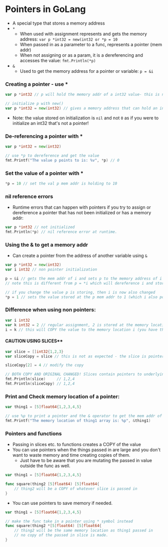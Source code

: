 # Pointers in GoLang

- A special type that stores a memory address
- `*`
  - When used with assignment represents and gets the memory address: `var p *int32 = new(int32 or *p = 10`
  - When passed in as a parameter to a func, represents a pointer (mem addr)
  - When not assigning or as a param, it is a dereferencing and accesses the value: `fmt.Println(*p)`
- `&`
  - Used to get the memory address for a pointer or variable: `p = &i`

### Creating a pointer - use \*

```go
var p *int32 // p will hold the memory addr of a int32 value- this is nil if initialized this way and you can't reference or use it as is or you will get a runtime error.

// initialize p with new()
var p *int32 = new(int32) // gives a memory address that can hold an int32. p will now store a memory location which points to where the value is stored. This value will be 0 initially.
```

- Note: the value stored on initialization is `nil` and not `0` as if you were to initialize an int32 that's not a pointer!

### De-referencing a pointer with \*

```go
var p *int32 = new(int32)

// use *p to dereference and get the value
fmt.Printf("The value p points to is: %v", *p) // 0


```

### Set the value of a pointer with \*

```go
*p = 10 // set the val p mem addr is holding to 10
```

### nil reference errors

- Runtime errors that can happen with pointers if you try to assign or dereference a pointer that has not been initialized or has a memory addr:

```go
var p *int32 // not initialized
fmt.Println(*p) // nil reference error at runtime.
```

### Using the & to get a memory addr

- Can create a pointer from the address of another variable using `&`

```go
var p *int32 = new(int32)
var i int32 // non pointer initialization

p = &i // gets the mem addr of i and sets p to the memory address of i
// note this is different from p = *i which will dereference i and store the actual value in p

// if you change the value p is storing, then i is now also changed
*p = 1 // sets the value stored at the p mem addr to 1 (which i also points to)
```

### Difference when using non pointers:

```go
var i int32
var k int32 = 2 // regular assignment, 2 is stored at the memory location k
i = k // this will COPY the value to the memory location i (you have the same val stored at TWO different memory locations now)
```

#### CAUTION USING SLICES\*\*

```go
var slice = []int32{1,2,3}
var sliceCopy = slice // this is not as expected - the slice is pointers to an array, so not technically storing a new copy in a different memory address, just copying the pointers so to speak

sliceCopy[2] = 4 // modify the copy

// BOTH COPY AND ORIGINAL CHANGED! Slices contain pointers to underlying Array
fmt.Println(slice)     // 1,2,4
fmt.Println(sliceCopy) // 1,2,4
```

### Print and Check memory location of a pointer:

```go
var thing1 = [5]float64{1,2,3,4,5}

// use %p to print a pointer and the & operator to get the mem addr of a variable
fmt.Printf("The memory location of thing1 array is: %p", &thing1)
```

### Pointers and functions

- Passing in slices etc. to functions creates a COPY of the value
- You can use pointers when the things passed in are large and you don't want to waste memory and time creating copies of them.
  - Just have to be aware that you are mutating the passed in value outside the func as well.

```go
var thing1 = [5]float64{1,2,3,4,5}

func square(thing2 [5]float64) [5]float64{
    // thing2 will be a COPY of whatever slice is passed in
}
```

- You can use pointers to save memory if needed.

```go
var thing1 = [5]float64{1,2,3,4,5}

// make the func take in a pointer using * symbol instead
func square(thing2 *[5]float64) [5]float64{
    // thing2 will be the same memory location as thing1 passed in
    // no copy of the passed in slice is made.
}
```
